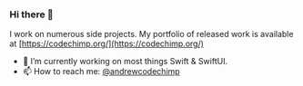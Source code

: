 ### Hi there 👋

I work on numerous side projects.
My portfolio of released work is available at [https://codechimp.org/](https://codechimp.org/)

- 🔭 I’m currently working on most things Swift & SwiftUI.
- 📫 How to reach me: [@andrewcodechimp](https://mastodon.online/@codechimp)

<!--
**andrew-codechimp/andrew-codechimp** is a ✨ _special_ ✨ repository because its `README.md` (this file) appears on your GitHub profile.

Here are some ideas to get you started:

- 🔭 I’m currently working on ...
- 🌱 I’m currently learning ...
- 👯 I’m looking to collaborate on ...
- 🤔 I’m looking for help with ...
- 💬 Ask me about ...
- 😄 Pronouns: ...
- ⚡ Fun fact: ...
-->
